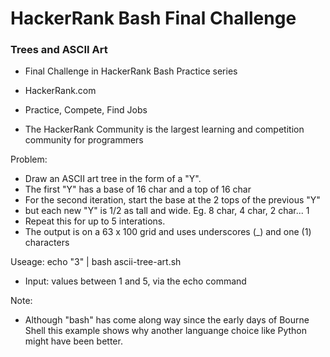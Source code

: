 # HackerRank Bash Final Challenge

### Trees and ASCII Art 

* Final Challenge in HackerRank Bash Practice series

* HackerRank.com 
* Practice, Compete, Find Jobs
* The HackerRank Community is the largest learning and competition community for programmers

Problem:

* Draw an ASCII art tree in the form of a "Y".
* The first "Y" has a base of 16 char and a top of 16 char
* For the second iteration, start the base at the 2 tops of the previous "Y" 
* but each new "Y" is 1/2 as tall and wide. Eg. 8 char, 4 char, 2 char... 1
* Repeat this for up to 5 interations.
* The output is on a 63 x 100 grid and uses underscores (_) and one (1) characters 

Useage: echo "3" | bash ascii-tree-art.sh 

* Input: values between 1 and 5, via the echo command 

Note: 

* Although "bash" has come along way since the early days of Bourne Shell this 
example shows why another languange choice like Python might have been better.



